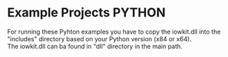 # Example Projects PYTHON
For running these Pyhton examples you have to copy the iowkit.dll into the "includes" directory based on your Python version (x84 or x64).  
The iowkit.dll can ba found in "dll" directory in the main path.
